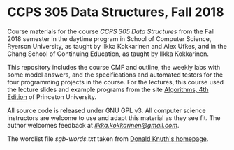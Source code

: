# CCPS 305 Data Structures, Fall 2018

Course materials for the course *CCPS 305 Data Structures* from the Fall 2018 semester in the daytime program in School of Computer Science, Ryerson University, as taught by Ilkka Kokkarinen and Alex Ufkes, and in the Chang School of Continuing Education, as taught by Ilkka Kokkarinen.

This repository includes the course CMF and outline, the weekly labs with some model answers, and the specifications and automated testers for the four programming projects in the course. For the lectures, this course used the lecture slides and example programs from the site [Algorithms, 4th Edition](https://algs4.cs.princeton.edu/home/) of Princeton University.

All source code is released under GNU GPL v3. All computer science instructors are welcome to use and adapt this material as they see fit. The author welcomes feedback at *ilkka.kokkarinen@gmail.com*.

The wordlist file *sgb-words.txt* taken from [Donald Knuth's homepage](https://www-cs-faculty.stanford.edu/~knuth/).
